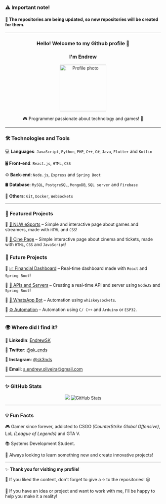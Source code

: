 ### ⚠️ Important note!
#### 📌 The repositories are being updated, so new repositories will be created for them.
___

<h3 align="center">Hello! Welcome to my Github profile 👋</h1>

<h3 align="center">I'm Endrew</h1>

<p align="center">
<img src="https://i.ibb.co/fGXdq9RR/image.png" width="150" alt="Profile photo">
</p>

<p align="center">
🎮 Programmer passionate about technology and games! 🚀
</p>

---

### 🛠️ **Technologies and Tools**
💻 **Languages**: `JavaScript`, `Python`, `PHP`, `C++`, `C#`, `Java`, `Flutter` and `Kotlin`

🖥️ **Front-end**: `React.js`, `HTML`, `CSS`

⚙️ **Back-end**: `Node.js`, `Express` and `Spring Boot`

🛢️ **Database**: `MySQL`, `PostgreSQL`, `MongoDB`, `SQL server` and `Firebase`

📌 **Others**: `Git`, `Docker`, `WebSockets`

---

### 🚀 **Featured Projects**
🔹 [🎯 NLW eSports](https://github.com/EndrewSK/NLW-eSports) – Simple and interactive page about games and streamers, made with `HTML` and `CSS`!

🔹 [🎯 Cine Page](https://github.com/EndrewSK/Cine-page) – Simple interactive page about cinema and tickets, made with `HTML`, `CSS` and `JavaScript`!

### 🔮 **Future Projects**
🔹 [📈 Financial Dashboard](https://github.com/EndrewSK/Web-Dashboard) – Real-time dashboard made with `React` and `Spring Boot`!

🔹 [🚀 APIs and Servers](https://github.com/EndrewSK/) – Creating a real-time API and server using `NodeJS` and `Spring Boot`!

🔹 [🤖 WhatsApp Bot](https://github.com/EndrewSK/WhatsApp-Bot) – Automation using `whiskeysockets`.

🔹 [⚙️ Automation](https://github.com/EndrewSK/WhatsApp-Bot) – Automation using `C/ C++` and `Arduino` or `ESP32`.

---

### 🌍 **Where did I find it?**
📌 **LinkedIn**: [EndrewSK](https://www.linkedin.com/in/endrewsk)

📌 **Twitter**: [@sk_ends](https://twitter.com/sk_ends)

📌 **Instagram**: [@sk3nds](https://www.instagram.com/sk3nds/)

📌 **Email**: [s.endrew.oliveira@gmail.com](mailto:s.endrew.oliveira@gmail.com)

---

### ✨ **GitHub Stats**
<p align="center">
<img src="https://github-readme-stats.vercel.app/api/top-langs/?username=endrewsk&layout=compact&langs_count=7&theme=dark"/>
<img src="https://github-readme-stats.vercel.app/api?username=EndrewSK&show_icons=true&theme=dark" alt="GitHub Stats"/>
</p>

---

### 💡 **Fun Facts**
🎮 Gamer since forever, addicted to CSGO _(CounterStrike Global Offensive)_, LoL _(League of Legends)_ and GTA V.

📚 Systems Development Student.

🚀 Always looking to learn something new and create innovative projects!

---

✨ **Thank you for visiting my profile!**

🚀 If you liked the content, don't forget to give a ⭐ to the repositories! 😃

🚀 If you have an idea or project and want to work with me, I'll be happy to help you make it a reality!
